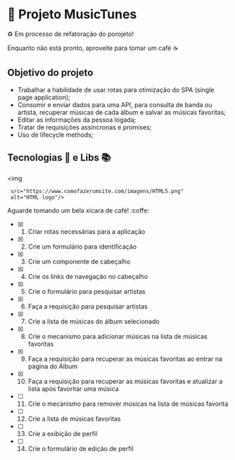 # :construction:  Projeto MusicTunes

:recycle: Em processo de refatoração do porojeto!

Enquanto não está pronto, aproveite para tomar um café ☕

## Objetivo do projeto

- Trabalhar a habilidade de usar rotas para otimização do SPA (single page application);
- Consumir e enviar dados para uma API, para consulta de banda ou artista, recuperar músicas de cada álbum e salvar as músicas favoritas;
- Editar as informações da pessoa logada;
- Tratar de requisições assíncronas e promises;
- Uso de lifecycle methods;

## Tecnologias 🔧 e Libs 📚

<img 
     
     src="https://www.comofazerumsite.com/imagens/HTML5.png"
     alt="HTML logo"/>




Aguarde tomando um bela xicara de café! :coffe:

- [x] 1. Criar rotas necessárias para a aplicação
- [x] 2. Crie um formulário para identificação
- [x] 3. Crie um componente de cabeçalho
- [x] 4. Crie os links de navegação no cabeçalho
- [x] 5. Crie o formulário para pesquisar artistas
- [x] 6. Faça a requisição para pesquisar artistas
- [x] 7. Crie a lista de músicas do álbum selecionado
- [x] 8. Crie o mecanismo para adicionar músicas na lista de músicas favoritas
- [x] 9. Faça a requisição para recuperar as músicas favoritas ao entrar na página do Álbum
- [x] 10. Faça a requisição para recuperar as músicas favoritas e atualizar a lista após favoritar uma música
- [ ] 11. Crie o mecanismo para remover músicas na lista de músicas favorita
- [ ] 12. Crie a lista de músicas favoritas
- [ ] 13. Crie a exibição de perfil
- [ ] 14. Crie o formulário de edição de perfil
